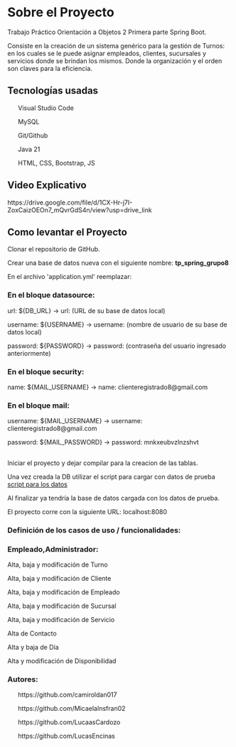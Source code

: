 <h1>Sobre el Proyecto</h1>
<p>Trabajo Práctico Orientación a Objetos 2 Primera parte Spring Boot.</p>
<p>Consiste en la creación de un sistema genérico para la gestión de Turnos: en los cuales se le puede asignar empleados, clientes, sucursales y servicios donde se brindan los mismos. Donde la organización y el orden son
claves para la eficiencia.</p>
<h2>Tecnologías usadas</h2>
<p>
  <ul>Visual Studio Code</ul>
  <ul>MySQL</ul>
  <ul>Git/Github</ul>
  <ul>Java 21</ul>
  <ul>HTML, CSS, Bootstrap, JS</ul>
</p>
<h2>Video Explicativo</h2>
<p>https://drive.google.com/file/d/1CX-Hr-j7I-ZoxCaizOEOn7_mQvrGdS4n/view?usp=drive_link</p>
<h2>Como levantar el Proyecto</h2>
<p>Clonar el repositorio de GitHub.</p>
<p>Crear una base de datos nueva con el siguiente nombre: <strong>tp_spring_grupo8</strong></p>
<p>En el archivo 'application.yml' reemplazar:</p>
<h3>En el bloque datasource:</h3>
<p>url: ${DB_URL} -> url: (URL de su base de datos local)</p>
<p>username: ${USERNAME} -> username: (nombre de usuario de su base de datos local)</p>
<p>password: ${PASSWORD} -> password: (contraseña del usuario ingresado anteriormente)</p>
<h3>En el bloque security:</h3>
<p>name: ${MAIL_USERNAME} -> name: clienteregistrado8@gmail.com</p>
<h3>En el bloque mail:</h3>
<p>username: ${MAIL_USERNAME} -> username: clienteregistrado8@gmail.com</p>
<p>password: ${MAIL_PASSWORD} -> password: mnkxeubvzlnzshvt</p>
<h2></h2>
<p>Iniciar el proyecto y dejar compilar para la creacion de las tablas. </p>
<p>Una vez creada la DB utilizar el script para cargar con datos de prueba <a href="https://drive.google.com/file/d/1sOx3dZqHdf0mpWoP2r6ZTcNgId8BYw70/view?usp=sharing">script para los datos</a></p>
<p>Al finalizar ya tendría la base de datos cargada con los datos de prueba.</p>
<p>El proyecto corre con la siguiente URL: localhost:8080</p>
<h3>Definición de los casos de uso / funcionalidades:</h3>
<h3>Empleado,Administrador:</h3>
<p>Alta, baja y modificación de Turno</p>
<p>Alta, baja y modificación de Cliente</p>
<p>Alta, baja y modificación de Empleado</p>
<p>Alta, baja y modificación de Sucursal</p>
<p>Alta, baja y modificación de Servicio</p>
<p>Alta de Contacto</p>
<p>Alta y baja de Día</p>
<p>Alta y modificación de Disponibilidad</p>
<h3>Autores:</h3>
<p>
  <ul a link href>https://github.com/camiroldan017</ul>
  <ul a link href>https://github.com/MicaelaInsfran02</ul>
  <ul a link href>https://github.com/LucaasCardozo</ul>
  <ul a link href>https://github.com/LucasEncinas</ul>
</p>
